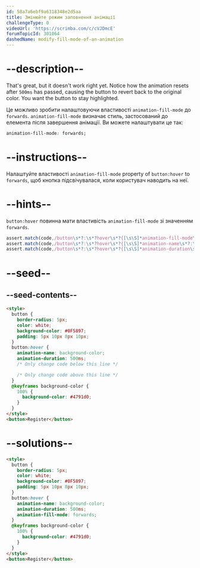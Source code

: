```yaml
---
id: 58a7a6ebf9a6318348e2d5aa
title: Змінюйте режим заповнення анімації
challengeType: 0
videoUrl: 'https://scrimba.com/c/cVJDmcE'
forumTopicId: 301064
dashedName: modify-fill-mode-of-an-animation
---
```


# --description--

That's great, but it doesn't work right yet. Notice how the animation resets after `500ms` has passed, causing the button to revert back to the original color. You want the button to stay highlighted.

Це можливо зробити налаштовуючи властивості `animation-fill-mode` до `forwards`. `animation-fill-mode` визначає стиль, застосований до елемента після завершення анімації. Ви можете налаштувати це так:

```css
animation-fill-mode: forwards;
```

# --instructions--

Налаштуйте властивості `animation-fill-mode` property of `button:hover` to `forwards`, щоб кнопка підсвічувалася, коли користувач наводить на неї.

# --hints--

`button:hover` повинна мати властивість `animation-fill-mode` зі значенням `forwards`.

```js
assert.match(code,/button\s*?:\s*?hover\s*?{[\s\S]*animation-fill-mode\s*?:\s*?forwards\s*?;[\s\S]*}/gi);
assert.match(code,/button\s*?:\s*?hover\s*?{[\s\S]*animation-name\s*?:\s*?background-color\s*?;[\s\S]*}/gi);
assert.match(code,/button\s*?:\s*?hover\s*?{[\s\S]*animation-duration\s*?:\s*?500ms\s*?;[\s\S]*}/gi );
```

# --seed--

## --seed-contents--

```html
<style>
  button {
    border-radius: 5px;
    color: white;
    background-color: #0F5897;
    padding: 5px 10px 8px 10px;
  }
  button:hover {
    animation-name: background-color;
    animation-duration: 500ms;
    /* Only change code below this line */

    /* Only change code above this line */
  }
  @keyframes background-color {
    100% {
      background-color: #4791d0;
    }
  }
</style>
<button>Register</button>
```

# --solutions--

```html
<style>
  button {
    border-radius: 5px;
    color: white;
    background-color: #0F5897;
    padding: 5px 10px 8px 10px;
  }
  button:hover {
    animation-name: background-color;
    animation-duration: 500ms;
    animation-fill-mode: forwards;
  }
  @keyframes background-color {
    100% {
      background-color: #4791d0;
    }
  }
</style>
<button>Register</button>
```

